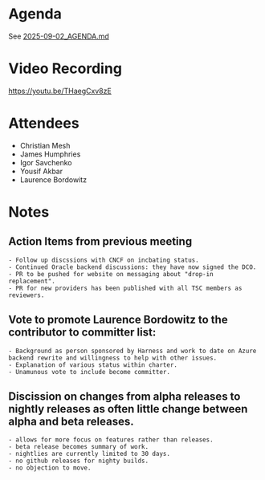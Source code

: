# Agenda

See [2025-09-02_AGENDA.md](2025-09-02_AGENDA.md)

# Video Recording

https://youtu.be/THaegCxv8zE 

# Attendees

- Christian Mesh
- James Humphries  
- Igor Savchenko
- Yousif Akbar
- Laurence Bordowitz

# Notes

## Action Items from previous meeting

    - Follow up discssions with CNCF on incbating status.
    - Continued Oracle backend discussions: they have now signed the DCO.
    - PR to be pushed for website on messaging about "drop-in replacement".
    - PR for new providers has been published with all TSC members as reviewers.

## Vote to promote Laurence Bordowitz to the contributor to committer list:
    - Background as person sponsored by Harness and work to date on Azure backend rewrite and willingness to help with other issues.
    - Explanation of various status within charter.
    - Unamunous vote to include become committer. 
  
## Discission on changes from alpha releases to nightly releases as often little change between alpha and beta releases. 
    - allows for more focus on features rather than releases.
    - beta release becomes summary of work.
    - nightlies are currently limited to 30 days.
    - no github releases for nighty builds.
    - no objection to move.
